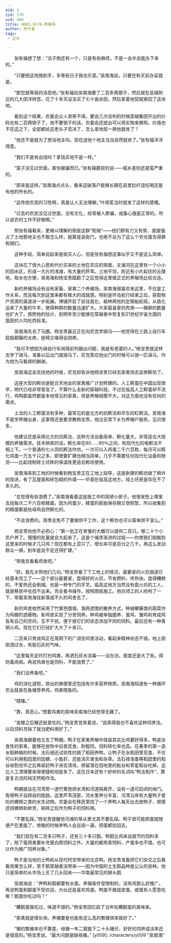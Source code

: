 ```yaml
---
aid: 3
zid: 170
uid: 400
title: 0003.0170-养殖场
author: 吹牛者
tags: 
 - 正文

---
```




　　张有福想了想：“法子倒还有一个，只是有些麻烦，不是一会半会能办下来的。”

　　“只要把这地搞到手，多等些日子我也乐意。”吴南海说，只要在秋天前办妥就是。

　　“那您就等我的消息吧。”张有福向吴南海要了二百多两银子，然后就在县城附近的几大田洋转悠，花了十多天设法买了七十亩水田，然后拿着地契就换回了这块地。

　　看到这个结果，农委会众人哭笑不得。要说几次谈判的时候穿越集团开出的价码也有二百两银子了，他不要银子的话，农委会还提出可以用实物来换购，价值也不在这之下，全部都给这老头子否决了，怎么拿地契一换他就肯了？

　　“他还不是就为了想当地主吗，现在送他个地主当当自然就肯了。”张有福洋洋得意。

　　“我们不是肯出钱吗？拿钱买地不是一样。”

　　“蛮子没见过世面，害怕被骗而已。”张有福藐视的说——城乡差别还是蛮严重的。

　　“原来是这样。”吴南海点点头，看来这破落户能够长期在县里拉纤混吃喝还是有他的所长的。

　　“这传统农民的习性啊，真是让人无法理解。”叶雨茗当时就发了这样的感慨。

　　“过去的农民没见过世面，没有文化，经常被人欺骗，戒备心强是正常的。所以说农村工作不好做啊。”

　　照张有福看来，更难以理解的倒是这群“髡贼”——他们即有力又有势，直接强占了土地那地主也不敢怎么样，就算是县衙门，也绝不会为了这么个穷光蛋去得罪髡贼们。

　　这种手段，简单说起来是收买人心，但是张有福想这事似乎又不是这么简单。

　　这块花了很大心思和代价买来的土地在农庄的南面，文澜河在这里有一个小小的回水区，形成一大片的浅滩，有大量的芦苇。土地平坦，附近有小片起伏的丘陵地，取水也方便，吴南海和杨宝贵踏勘了之后觉得这里做正式的养殖场比较合适。

　　新的养殖场设有设有家畜、家禽二个养殖场。吴南海很喜欢来这里，不仅是工作关系，而且每次到这里来都有极大的成就感。特别是环岛航行结束之后，获取物产资源的渠道进一步拓展。博铺开启了前往昌化、榆林两地的定期船航班。从昌化运来了大量的牛羊，使得种群的数量迅速扩大。大家最喜爱的肉类——猪群的数量也扩大了。按照他的估计，到明年至少能够在穿越者中恢复到21世纪宇宙大国的国民的人均吃肉标准。

　　吴南海先去了马圈，杨宝贵最近正在向尼克学骑马——他觉得在土路上自行车屁股颠簸的太疼，座椅又咯得会阴疼。

　　“我可不想因为骑自行车闹得前列腺出问题，我是有老婆的人。”杨宝贵就这样去学了骑马，准备以后出门就骑马了。尼克答应他出门的时候可以骑一匹滇马，作为他为马看病的酬谢。

　　吴南海这会去找他的时候，尼克却告诉他杨宝贵已经去家禽场去监修孵坊了。

　　这座大型的孵坊是配合天地会的家禽推广计划修建的。人工孵蛋在中国出现很早，明代已经非常普及了，不算什么全新的穿越科技。不过在临高人工孵蛋却不流行，鸡鸭鹅虽然都是本地常见的家禽，但是养殖规模不大，对这方面也没有任何的需求。

　　土法的人工孵蛋法有多种，最常见的是北方的炕孵法和华东的缸孵法。吴南海不是学养殖出身，这事情还是要求教杨宝贵，他过去常下乡为养殖户服务，见识很多。

　　他建议还是采用北方的炕孵法，这种方法设备简单，孵化量大，非常适合大规模的养殖需求。技术熟练的话，孵化率在80……90％之间，和现代化的电孵法不相上下。一个普通的七火洞炕孵法作坊，一次可以入鸡蛋二千六百枚，每月可以孵化鸡蛋一万五千只之多，即使要扩建也相当简单，几乎不需要任何现代化设备和物资——比起烧制砖土坯砖的保温性更适合孵坊使用。

　　吴南海来到工地的时候看到杨宝贵正在工地上指导，这座新建的孵坊做了稍许的改进，有了瓦屋面和砖包砌的外墙——毕竟在临高这地方，纯土坯房是存在不了多久的。

　　“总觉得有些浪费了。”吴南海看着这座施工中的简陋小房子。他很发愁上哪里去找每次二千六百枚精蛋。因为鸡蛋少，精蛋的胚胎保存期又很短暂，所以收集到的精蛋都是给母鸡自然孵化的。

　　“不会浪费的。雨季总免不了要做烘干工作，这个孵坊也可以客串烘干室么。”

　　杨宝贵劝他不必担心：“第一批正在育雏的大概可以提供二百只。够二十个小农户养了。慢慢的批量就会大起来了。这是个循序渐进的过程——你想我们刚搬到这里来的时候才几只鸡？现在都有上百只了。增长率可是百分之几千。再这么发动群众一搞，到年底说不定还得扩建。”

　　“带我去看看鸡舍吧。”

　　“好。我先关照他们几句。”杨宝贵看了下工地上的情况，最要紧的火炕烟道已经基本完工了——这个部分最要紧，盘得好的火炕，节省燃料，传热快。盘得糟糕的，不爱热还会倒烟。也是一种专门的手艺。临高这地方当然没有盘火炕的工人，就是移民中也找不出来。完全看书操作。按照图纸施工。他向领工的人吩咐了一下，带着吴南海往新落成不久的鸡舍去了。

　　新的鸡舍依然采用了竹篱笆围墙，渔网遮围的散养方式，种植攀藤类的蔬菜作为鸡棚的遮蔽物。新鸡舍实现了分舍饲养。种鸡被单独圈养，蛋鸡、雏鸡和育成鸡各有自己的空间，互不干扰。便于按它们的状态添加不同的饲料。最后还有一种青铜火鸡，现在它们已经扩大大了十来只。

　　二百来只育成鸡正在笼网下的广阔空间里活动，看起来精神状态不错。地上刚刚洒过水，有股石灰的气味。

　　“这里每天定时打扫鸡粪，再洒石灰水消毒——没办法，密度还是大了些。得防着闹病。再说鸡粪也是饲料，不能浪费了。”

　　“我们没养鱼吧。”

　　鸡的消化道短，排出的粪便里还包括有许多营养物质。吴南海知道有一种循环农业就是在鱼塘旁养鸡，鸡粪喂鱼的。

　　“喂猪。”

　　“靠，真恶心。”想着鸡粪的臭味吴南海已经觉得无趣了。

　　“发酵之后猪还挺爱吃的。”杨宝贵苦笑着说，“说真得我也不喜欢这种饲养法。以后饲料充裕了就当肥料用好了。”

　　吴南海跟着他又去了鸭棚。鸭子在家禽养殖中效益其实比鸡要好得多。鸭是杂食性的家禽，能够在放牧中自我觅食，耐粗饲，饲料转化率也高。在春季的第一造水稻种植的时候，法石禄还试验性的搞了稻田养鸭，让鸭子在水稻田里觅食，不仅可以利用稻田里的田螺、小鱼虾，还能消灭害虫和杂草。法石禄准备等稻田里的稻谷收割完毕之后再驱赶鸭子进去清场，把留落在田地里的秕谷和零星稻谷吃掉。这比人工清理要来得便捷和彻底多了。这在日本还有个好听的名词叫“鸭法稻作”，算是复古流的纯天然稻作法。

　　鸭棚就设在河湾旁一道竹篱笆把水湾和河道隔离开，设有一道可启闭的闸门。免得鸭子自顾自的跑路。这里芦苇茂密，河水里养分丰富，河湾沿岸有大量鸭子爱吃的螺蛳之类的水生动物。农委会在移民里找了一个养鸭人每天出去放鸭子，顺便还捞螺蛳和蚌壳，砸碎之后作为鸭子的饲料用。

　　“不要乱踩。”杨宝贵提醒他河滩的草从里尤其不要乱踩。鸭子很可能把蛋就随便产在里面了，傍晚的时候养鸭人会巡视一遍，把蛋都捡回去。

　　“我们现在有二百多只鸭子，还有三十多只鹅。鸭鹅比鸡来说就节约饲料多了，除了蛋用禽要补充蛋白质饲料之外，大量的都用青饲料，产蛋率也不错。也可以作为推广饲养对象。”

　　鸭子是当地的土鸭和从现代时空带来的北京鸭。杨宝贵准备把它们杂交之后看看效果怎么样，至于鹅穿越者没带来——因为中国的土生鹅品种是公认的良种。他只是简单的从市场上买了几头回来——华南最常见的狮头鹅

　　吴南海说：“养鸭和鹅都要有水面，养殖条件受限制的，没有鸡那么好推广。再说鸭蛋和鹅蛋不受欢迎。大伙还是喜欢鸡蛋。鸭蛋不做成皮蛋、咸蛋有人愿意吃嘛？鹅蛋你吃过吗？”

　　“糟鹅蛋我吃过，味道不错的。”杨宝贵回忆起了当年吃糟鹅蛋的美味来。

　　“家禽就是增长快。养猪要是也能有这么高的繁殖效率就好了。”

　　“猪的繁殖率也不算差，母猪一年二窝能下二十头猪仔，好好的饲养成活率还是很高的。”杨宝贵说，“最大问题是缺母猪。”
[y009]: /characters/y009 "吴南海"


